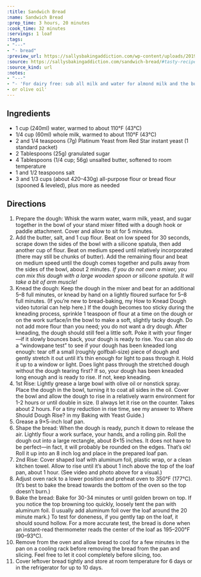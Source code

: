```yaml
---
:title: Sandwich Bread
:name: Sandwich Bread
:prep_time: 3 hours, 20 minutes
:cook_time: 32 minutes
:servings: 1 loaf
:tags:
- "---"
- "- bread"
:preview_url: https://sallysbakingaddiction.com/wp-content/uploads/2019/11/homemade-sandwich-bread-265x265.jpg
:source: https://sallysbakingaddiction.com/sandwich-bread/#tasty-recipes-78612
:source_kind: url
:notes:
- "---"
- "- 'For dairy free: sub all milk and water for almond milk and the butter for avocado"
- or olive oil'
---
```


## Ingredients
- 1 cup (240ml) water, warmed to about 110°F (43°C)
- 1/4 cup (60ml) whole milk, warmed to about 110°F (43°C)
- 2 and 1/4 teaspoons (7g) Platinum Yeast from Red Star instant yeast (1 standard packet)
- 2 Tablespoons (25g) granulated sugar
- 4 Tablespoons (1/4 cup; 56g) unsalted butter, softened to room temperature
- 1 and 1/2 teaspoons salt
- 3 and 1/3 cups (about 420–430g) all-purpose flour or bread flour (spooned & leveled), plus more as needed


## Directions
1. Prepare the dough: Whisk the warm water, warm milk, yeast, and sugar together in the bowl of your stand mixer fitted with a dough hook or paddle attachment. Cover and allow to sit for 5 minutes.
2. Add the butter, salt, and 1 cup flour. Beat on low speed for 30 seconds, scrape down the sides of the bowl with a silicone spatula, then add another cup of flour. Beat on medium speed until relatively incorporated (there may still be chunks of butter). Add the remaining flour and beat on medium speed until the dough comes together and pulls away from the sides of the bowl, about 2 minutes. *If you do not own a mixer, you can mix this dough with a large wooden spoon or silicone spatula. It will take a bit of arm muscle!*
3. Knead the dough: Keep the dough in the mixer and beat for an additional 5–8 full minutes, or knead by hand on a lightly floured surface for 5–8 full minutes. (If you’re new to bread-baking, my How to Knead Dough video tutorial can help here.) If the dough becomes too sticky during the kneading process, sprinkle 1 teaspoon of flour at a time on the dough or on the work surface/in the bowl to make a soft, slightly tacky dough. Do not add more flour than you need; you do not want a dry dough. After kneading, the dough should still feel a little soft. Poke it with your finger—if it slowly bounces back, your dough is ready to rise. You can also do a “windowpane test” to see if your dough has been kneaded long enough: tear off a small (roughly golfball-size) piece of dough and gently stretch it out until it’s thin enough for light to pass through it. Hold it up to a window or light. Does light pass through the stretched dough without the dough tearing first? If so, your dough has been kneaded long enough and is ready to rise. If not, keep kneading.
4. 1st Rise: Lightly grease a large bowl with olive oil or nonstick spray. Place the dough in the bowl, turning it to coat all sides in the oil. Cover the bowl and allow the dough to rise in a relatively warm environment for 1-2 hours or until double in size. (I always let it rise on the counter. Takes about 2 hours. For a tiny reduction in rise time, see my answer to Where Should Dough Rise? in my Baking with Yeast Guide.)
5. Grease a 9×5-inch loaf pan.
6. Shape the bread: When the dough is ready, punch it down to release the air. Lightly flour a work surface, your hands, and a rolling pin. Roll the dough out into a large rectangle, about 8×15 inches. It does not have to be perfect—in fact, it will probably be rounded on the edges. That’s ok! Roll it up into an 8 inch log and place in the prepared loaf pan.
7. 2nd Rise: Cover shaped loaf with aluminum foil, plastic wrap, or a clean kitchen towel. Allow to rise until it’s about 1 inch above the top of the loaf pan, about 1 hour. (See video and photo above for a visual.)
8. Adjust oven rack to a lower position and preheat oven to 350°F (177°C). (It’s best to bake the bread towards the bottom of the oven so the top doesn’t burn.)
9. Bake the bread: Bake for 30-34 minutes or until golden brown on top. If you notice the top browning too quickly, loosely tent the pan with aluminum foil. (I usually add aluminum foil over the loaf around the 20 minute mark.) To test for doneness, if you gently tap on the loaf, it should sound hollow. For a more accurate test, the bread is done when an instant-read thermometer reads the center of the loaf as 195–200°F (90–93°C).
10. Remove from the oven and allow bread to cool for a few minutes in the pan on a cooling rack before removing the bread from the pan and slicing. Feel free to let it cool completely before slicing, too.
11. Cover leftover bread tightly and store at room temperature for 6 days or in the refrigerator for up to 10 days.
